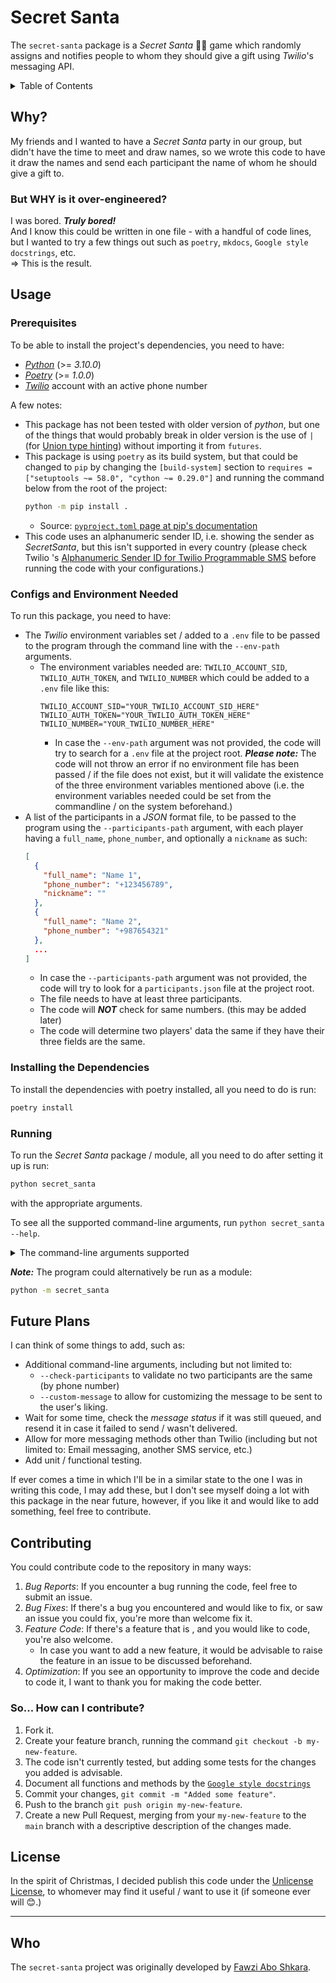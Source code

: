 # Secret Santa

The `secret-santa` package is a _Secret Santa_ 🎅🎄 game which randomly assigns and notifies people to whom they should give a gift using _Twilio_'s messaging API.

<details>
  <summary>Table of Contents</summary>

  1. [Why?](#Why?)
     1. [But WHY is it over-engineered?](#But WHY is it over-engineered?)
  2. [Usage](#Usage)
     1. [Prerequisites](#Prerequisites)
     2. [Configs and Environment Needed](#Configs and Environment Needed)
     3. [Installing the Dependencies](#Installing the Dependencies)
     4. [Running](#Running)
  3. [Future Plans](#Future Plans)
  4. [Contributing](#Contributing)
     1. [So... How can I contribute?](#So... How can I contribute?)
  5. [License](#License)
  6. [Who](#Who)
</details>

## Why?

My friends and I wanted to have a _Secret Santa_ party in our group, but didn't have the time to meet and draw names, so we wrote this code to have it draw the names and send each participant the name of whom he should give a gift to.

### But WHY is it over-engineered?

I was bored. **_Truly bored!_**  
And I know this could be written in one file - with a handful of code lines, but I wanted to try a few things out such as `poetry`, `mkdocs`, `Google style docstrings`, etc.  
=> This is the result.

## Usage

### Prerequisites

To be able to install the project's dependencies, you need to have:

* [_Python_](https://www.python.org/) (>= _3.10.0_)
* [_Poetry_](https://python-poetry.org/) (>= _1.0.0_)
* [_Twilio_](https://www.twilio.com/) account with an active phone number

A few notes:
* This package has not been tested with older version of _python_, but one of the things that would probably break in older version is the use of `|` (for [Union type hinting](https://python.org/dev/peps/pep-0604/)) without importing it from `futures`.
* This package is using `poetry` as its build system, but that could be changed to `pip` by changing the `[build-system]` section to `requires = ["setuptools ~= 58.0", "cython ~= 0.29.0"]` and running the command below from the root of the project:
  ```bash
  python -m pip install .
  ```
  * Source: [`pyproject.toml` page at pip's documentation](https://pip.pypa.io/en/stable/reference/build-system/pyproject-toml/)
* This code uses an alphanumeric sender ID, i.e. showing the sender as _SecretSanta_, but this isn't supported in every country (please check Twilio 's [Alphanumeric Sender ID for Twilio Programmable SMS](https://support.twilio.com/hc/en-us/articles/223181348-Alphanumeric-Sender-ID-for-Twilio-Programmable-SMS#h_01F4SJZWGMP5RVAJ254VX63A26) before running the code with your configurations.)


### Configs and Environment Needed

To run this package, you need to have:
* The _Twilio_ environment variables set / added to a `.env` file to be passed to the program through the command line with the `--env-path` arguments.
  * The environment variables needed are: `TWILIO_ACCOUNT_SID`, `TWILIO_AUTH_TOKEN`, and `TWILIO_NUMBER` which could be added to a `.env` file like this:
    ```env
    TWILIO_ACCOUNT_SID="YOUR_TWILIO_ACCOUNT_SID_HERE"
    TWILIO_AUTH_TOKEN="YOUR_TWILIO_AUTH_TOKEN_HERE"
    TWILIO_NUMBER="YOUR_TWILIO_NUMBER_HERE"
    ```
    * In case the `--env-path` argument was not provided, the code will try to search for a `.env` file at the project root. **_Please note:_** The code will not throw an error if no environment file has been passed / if the file does not exist, but it will validate the existence of the three environment variables mentioned above (i.e. the environment variables needed could be set from the commandline / on the system beforehand.)
* A list of the participants in a _JSON_ format file, to be passed to the program using the `--participants-path` argument, with each player having a `full_name`, `phone_number`, and optionally a `nickname` as such:
  ```json
  [
    {
      "full_name": "Name 1",
      "phone_number": "+123456789",
      "nickname": ""
    },
    {
      "full_name": "Name 2",
      "phone_number": "+987654321"
    },
    ...
  ]
  ```
  * In case the `--participants-path` argument was not provided, the code will try to look for a `participants.json` file at the project root.
  * The file needs to have at least three participants.
  * The code will **_NOT_** check for same numbers. (this may be added later)
  * The code will determine two players' data the same if they have their three fields are the same.

### Installing the Dependencies

To install the dependencies with poetry installed, all you need to do is run:

```bash
poetry install
```

### Running

To run the _Secret Santa_ package / module, all you need to do after setting it up is run:

```bash
python secret_santa
```

with the appropriate arguments.

To see all the supported command-line arguments, run `python secret_santa --help`.

<details>
  <summary>The command-line arguments supported</summary>
  
  ```console
  ❯ python secret_santa --help
   ____                     _      ____              _
  / ___|  ___  ___ _ __ ___| |_   / ___|  __ _ _ __ | |_ __ _
  \___ \ / _ \/ __| '__/ _ \ __|  \___ \ / _` | '_ \| __/ _` |
   ___) |  __/ (__| | |  __/ |_    ___) | (_| | | | | || (_| |
  |____/ \___|\___|_|  \___|\__|  |____/ \__,_|_| |_|\__\__,_|
  
  
  usage: secret_santa [-h] [--env-path ENV_PATH] [--participants-path PARTICIPANTS_PATH] [--show-arrangement] [--dry-run] [-log {critical,error,warn,warning,info,debug}]
  
  Welcome to the Secret Santa Organizer, in which each participant gets one other participant assigned, to whom he should bring a gift!
  
  options:
    -h, --help            show this help message and exit
    --env-path ENV_PATH   path to the .env file containing the required secrets
                          If omitted - will try to load the "{project_root}/.env".
                          --> Note: No error will be raised in case --env-path is not provided and no "{project_root}/.env" exists.
    --participants-path PARTICIPANTS_PATH
                          path to the "Secret Santa" participants JSON
                          If omitted - will try to load "{project_root}/participants.json".
    --show-arrangement    show the final arrangement (participant -> receiver)
                          --> Note: The --show-arrangement is shown as logged INFO, which means setting the logger any higher will not show the arrangements as expected.
                          --> Personal Request: Please keep it fun and use this only for development-testing purposes / if you're a non-participating admin.
    --dry-run             run the program without actually sending the message
    -log {critical,error,warn,warning,info,debug}, --logging-level {critical,error,warn,warning,info,debug}
                          set the main logging level of the program loggers (Defaults to "info")
  
  Merry Christmas! and have lots of fun :)
```
</details>

**_Note:_** The program could alternatively be run as a module:

```bash
python -m secret_santa
```

## Future Plans

I can think of some things to add, such as:

* Additional command-line arguments, including but not limited to:
  * `--check-participants` to validate no two participants are the same (by phone number)
  * `--custom-message` to allow for customizing the message to be sent to the user's liking.
* Wait for some time, check the _message status_ if it was still queued, and resend it in case it failed to send / wasn't delivered.
* Allow for more messaging methods other than Twilio (including but not limited to: Email messaging, another SMS service, etc.)
* Add unit / functional testing.

If ever comes a time in which I'll be in a similar state to the one I was in writing this code, I may add these, but I don't see myself doing a lot with this package in the near future, however, if you like it and would like to add something, feel free to contribute.

## Contributing

You could contribute code to the repository in many ways:

1. _Bug Reports_: If you encounter a bug running the code, feel free to submit an issue.
2. _Bug Fixes_: If there's a bug you encountered and would like to fix, or saw an issue you could fix, you're more than welcome fix it.
3. _Feature Code_: If there's a feature that is , and you would like to code, you're also welcome.
    * In case you want to add a new feature, it would be advisable to raise the feature in an issue to be discussed beforehand.
4. _Optimization_: If you see an opportunity to improve the code and decide to code it, I want to thank you for making the code better.

### So... How can I contribute?

1. Fork it.
2. Create your feature branch, running the command `git checkout -b my-new-feature`.
3. The code isn't currently tested, but adding some tests for the changes you added is advisable.
4. Document all functions and methods by the [`Google style docstrings`](https://google.github.io/styleguide/pyguide.html#38-comments-and-docstrings)
5. Commit your changes, `git commit -m "Added some feature"`.
6. Push to the branch `git push origin my-new-feature`.
7. Create a new Pull Request, merging from your `my-new-feature` to the `main` branch with a descriptive description of the changes made.

## License

In the spirit of Christmas, I decided publish this code under the [Unlicense License](./LICENSE), to whomever may find it useful / want to use it (if someone ever will 😊.)

---

## Who

The `secret-santa` project was originally developed by [Fawzi Abo Shkara](https://github.com/FawziAS/).
